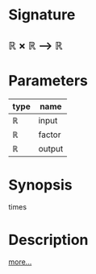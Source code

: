 # Signature
## ℝ × ℝ ⟶ ℝ

# Parameters

| type | name |
|------|------|
|ℝ|input|
|ℝ|factor|
|ℝ|output|

# Synopsis
times

# Description

[more...](https://en.wikipedia.org/wiki/Multiplication)